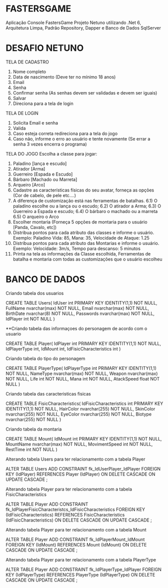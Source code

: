 # FASTERSGAME
Aplicação Console FastersGame Projeto Netuno utilizando .Net 6, Arquitetura Limpa, Padrão Repository, Dapper e Banco de Dados SqlServer

# DESAFIO NETUNO
TELA DE CADASTRO
1) Nome completo
2) Data de nascimento (Deve ter no mínimo 18 anos)
3) Email
4) Senha 
5) Confirmar senha (As senhas devem ser validadas e devem ser iguais)
6) Salvar
7) Direciona para a tela de login

TELA DE LOGIN
1) Solicita Email e senha
2) Valida
3) Caso esteja correta redireciona para a tela do jogo
4) Caso não, informe o erro ao usuário e tente novamente (Se errar a senha 3 vezes encerra o 
programa)

TELA DO JOGO
Escolha a classe para jogar:
1) Paladino [lança e escudo]
2) Atirador [Arma]
3) Guerreiro [Espada e Escudo]
4) Bárbaro [Machado ou Marreta]
4) Arqueiro [Arco]
5) Cadastre as características físicas do seu avatar, forneça as opções (Cor de cabelo, de pele etc....)
6) A diferença de customização está nas ferramentas de batalhas. 
6.1) O paladino escolhe ou a lança ou o escudo;
6.2) O atirador a Arma;
6.3) O Guerreiro a Espada e escudo; 
6.4) O bárbaro o machado ou a marreta 
6.5) O arqueiro o Arco
7) Escolher montaria (Forneça 5 opções de montaria para o usuário [Panda, Cavalo, etc])
8) Distribua pontos para cada atributo das classes e informe o usuário. Exemplo: Paladino Vida: 85, 
Mana: 35, Velocidade de Ataque: 1.25
9) Distribua pontos para cada atributo das Montarias e informe o usuário. Exemplo: Velocidade: 
3m/s, Tempo para descanso: 5 minutos
10) Printa na tela as informações da Classe escolhida, Ferramentas de batalha e montaria com 
todas as customizações que o usuário escolheu

# BANCO DE DADOS
<p>Criando tabela dos usuarios<p>
CREATE TABLE Users(
	IdUser int PRIMARY KEY IDENTITY(1,1) NOT NULL,
	FullName nvarchar(max) NOT NULL,
	Email nvarchar(max) NOT NULL,
	BirthDate nvarchar(8) NOT NULL,
	Passwords nvarchar(max) NOT NULL,
	IdPlayer int NOT NULL
)
	
 <p> **Criando tabela das informaçoes do personagem de acordo com o usuario<p>
CREATE TABLE Player(
	IdPlayer int PRIMARY KEY IDENTITY(1,1) NOT NULL,
	IdPlayerType int,
	IdMount int,
	IdFisicCharacteristics int
)

<p>Criando tabela do tipo do personagem<p>
CREATE TABLE PlayerType(
	IdPlayerType int PRIMARY KEY IDENTITY(1,1) NOT NULL,
	NameType nvarchar(max) NOT NULL,
	Weapon nvarchar(max) NOT NULL,
	Life int NOT NULL,
	Mana int NOT NULL,
	AtackSpeed float NOT NULL
)

<p>Criando tabela das caracteristicas fisicas<p>
CREATE TABLE FisicCharacteristics(
	IdFisicCharacteristics int PRIMARY KEY IDENTITY(1,1) NOT NULL,
	HairColor nvarchar(255) NOT NULL,
	SkinColor nvarchar(255) NOT NULL,
	EyeColor nvarchar(255) NOT NULL,
	Biotype nvarchar(255) NOT NULL
)

<p>Criando tabela da montaria<p>
CREATE TABLE Mount(
	IdMount int PRIMARY KEY IDENTITY(1,1) NOT NULL,
	MountName nvarchar(max) NOT NULL,
	MovimentSpeed int NOT NULL,
	RestTime int NOT NULL
)

<p>Alterando tabela Users para ter relacionamento com a tabela Player<p>
ALTER TABLE Users
   ADD CONSTRAINT fk_IdUserPlayer_IdPlayer FOREIGN KEY (IdPlayer)
      REFERENCES Player (IdPlayer)
      ON DELETE CASCADE
      ON UPDATE CASCADE
;

<p>Alterando tabela Player para ter relacionamento com a tabela FisicCharacteristics<p>
ALTER TABLE Player
   ADD CONSTRAINT fk_IdPlayerFisicCharacteristcs_IdFisicCharacteristics FOREIGN KEY (IdFisicCharacteristics)
      REFERENCES FisicCharacteristics (IdFisicCharacteristics)
      ON DELETE CASCADE
      ON UPDATE CASCADE
;

<p>Alterando tabela Player para ter relacionamento com a tabela Mount<p>
ALTER TABLE Player
   ADD CONSTRAINT fk_IdPlayerMount_IdMount FOREIGN KEY (IdMount)
      REFERENCES Mount (IdMount)
      ON DELETE CASCADE
      ON UPDATE CASCADE
;

<p>Alterando tabela Player para ter relacionamento com a tabela PlayerType<p>
ALTER TABLE Player
   ADD CONSTRAINT fk_IdPlayerType_IdPlayer FOREIGN KEY (IdPlayerType)
      REFERENCES PlayerType (IdPlayerType)
      ON DELETE CASCADE
      ON UPDATE CASCADE
;
